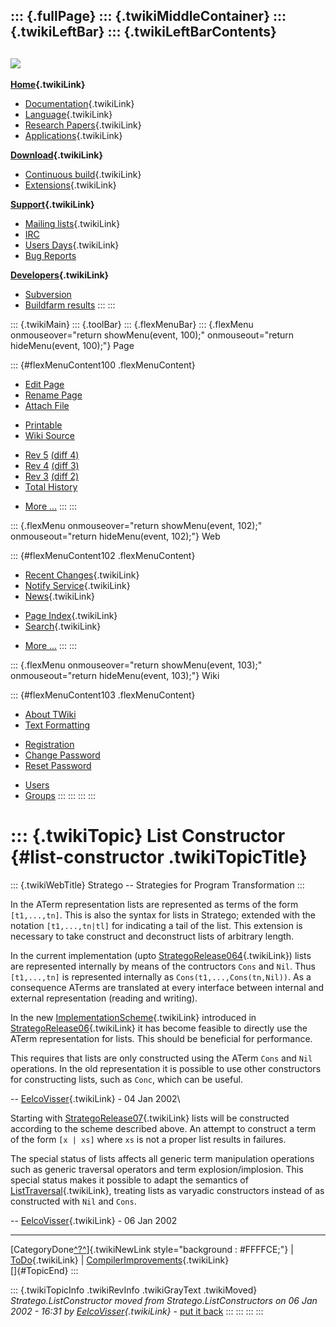 ::: {.fullPage}
::: {.twikiMiddleContainer}
::: {.twikiLeftBar}
::: {.twikiLeftBarContents}
  ----------------------------------------------------------------------------------
  [![](../pub/Stratego/StrategoLogo/StrategoLogoTextlessWhite-100px.png)](WebHome)
  ----------------------------------------------------------------------------------

**[Home](WebHome){.twikiLink}**

-   [Documentation](StrategoDocumentation){.twikiLink}
-   [Language](StrategoLanguage){.twikiLink}
-   [Research Papers](StrategoPublications){.twikiLink}
-   [Applications](StrategoApplication){.twikiLink}

**[Download](StrategoDownload){.twikiLink}**

-   [Continuous build](ContinuousBuild){.twikiLink}
-   [Extensions](AdditionalPackageDownload){.twikiLink}

**[Support](StrategoSupport){.twikiLink}**

-   [Mailing lists](MailingList){.twikiLink}
-   [IRC](irc://irc.freenode.net/#stratego)
-   [Users Days](StrategoUsersDay){.twikiLink}
-   [Bug Reports](http://yellowgrass.org/project/StrategoXT)

**[Developers](StrategoDev){.twikiLink}**

-   [Subversion](https://svn.strategoxt.org/repos/StrategoXT/strategoxt/trunk)
-   [Buildfarm
    results](http://hydra.nixos.org/jobset/strategoxt/strategoxt-release/all)
:::
:::

::: {.twikiMain}
::: {.toolBar}
::: {.flexMenuBar}
::: {.flexMenu onmouseover="return showMenu(event, 100);" onmouseout="return hideMenu(event, 100);"}
Page

::: {#flexMenuContent100 .flexMenuContent}
-   [Edit
    Page](http://www.program-transformation.org/edit/Stratego/ListConstructor?t=1536825597)
-   [Rename
    Page](http://www.program-transformation.org/rename/Stratego/ListConstructor)
-   [Attach
    File](http://www.program-transformation.org/attach/Stratego/ListConstructor)

<!-- -->

-   [Printable](http://www.program-transformation.org/view/Stratego/ListConstructor?skin=print.pattern)
-   [Wiki
    Source](http://www.program-transformation.org/view/Stratego/ListConstructor?skin=text&raw=on&contenttype=text/plain)

<!-- -->

-   [Rev
    5](http://www.program-transformation.org/view/Stratego/ListConstructor?rev=1.5)
    [(diff 4)](http://www.program-transformation.org/rdiff/Stratego/ListConstructor?rev1=1.5&rev2=1.4)
-   [Rev
    4](http://www.program-transformation.org/view/Stratego/ListConstructor?rev=1.4)
    [(diff 3)](http://www.program-transformation.org/rdiff/Stratego/ListConstructor?rev1=1.4&rev2=1.3)
-   [Rev
    3](http://www.program-transformation.org/view/Stratego/ListConstructor?rev=1.3)
    [(diff 2)](http://www.program-transformation.org/rdiff/Stratego/ListConstructor?rev1=1.3&rev2=1.2)
-   [Total
    History](http://www.program-transformation.org/rdiff/Stratego/ListConstructor)

<!-- -->

-   [More
    \...](http://www.program-transformation.org/oops/Stratego/ListConstructor?template=oopsmore&param1=1.5&param2=1.5)
:::
:::

::: {.flexMenu onmouseover="return showMenu(event, 102);" onmouseout="return hideMenu(event, 102);"}
Web

::: {#flexMenuContent102 .flexMenuContent}
-   [Recent Changes](WebChanges){.twikiLink}
-   [Notify Service](WebNotify){.twikiLink}
-   [News](WebNews){.twikiLink}

<!-- -->

-   [Page Index](WebIndex){.twikiLink}
-   [Search](WebSearch){.twikiLink}

<!-- -->

-   [More
    \...](http://www.program-transformation.org/oops/Stratego/ListConstructor?template=oopsmore&param1=1.5&param2=1.5)
:::
:::

::: {.flexMenu onmouseover="return showMenu(event, 103);" onmouseout="return hideMenu(event, 103);"}
Wiki

::: {#flexMenuContent103 .flexMenuContent}
-   [About
    TWiki](http://www.program-transformation.org/view/TWiki/WebHome)
-   [Text
    Formatting](http://www.program-transformation.org/view/TWiki/TextFormattingRules)

<!-- -->

-   [Registration](http://www.program-transformation.org/view/TWiki/TWikiRegistration)
-   [Change
    Password](http://www.program-transformation.org/view/TWiki/ChangePassword)
-   [Reset
    Password](http://www.program-transformation.org/view/TWiki/ResetPassword)

<!-- -->

-   [Users](http://www.program-transformation.org/view/Main/TWikiUsers)
-   [Groups](http://www.program-transformation.org/view/Main/TWikiGroups)
:::
:::
:::
:::

::: {.twikiTopic}
List Constructor {#list-constructor .twikiTopicTitle}
================

::: {.twikiWebTitle}
Stratego \-- Strategies for Program Transformation
:::

In the ATerm representation lists are represented as terms of the form
`[t1,...,tn]`. This is also the syntax for lists in Stratego; extended
with the notation `[t1,...,tn|tl]` for indicating a tail of the list.
This extension is necessary to take construct and deconstruct lists of
arbitrary length.

In the current implementation (upto
[StrategoRelease064](StrategoRelease064){.twikiLink}) lists are
represented internally by means of the contructors `Cons` and `Nil`.
Thus `[t1,...,tn]` is represented internally as
`Cons(t1,...,Cons(tn,Nil))`. As a consequence ATerms are translated at
every interface between internal and external representation (reading
and writing).

In the new [ImplementationScheme](ImplementationScheme){.twikiLink}
introduced in [StrategoRelease06](StrategoRelease06){.twikiLink} it has
become feasible to directly use the ATerm representation for lists. This
should be beneficial for performance.

This requires that lists are only constructed using the ATerm `Cons` and
`Nil` operations. In the old representation it is possible to use other
constructors for constructing lists, such as `Conc`, which can be
useful.

\-- [EelcoVisser](../Main/EelcoVisser){.twikiLink} - 04 Jan 2002\

Starting with [StrategoRelease07](StrategoRelease07){.twikiLink} lists
will be constructed according to the scheme described above. An attempt
to construct a term of the form `[x | xs]` where `xs` is not a proper
list results in failures.

The special status of lists affects all generic term manipulation
operations such as generic traversal operators and term
explosion/implosion. This special status makes it possible to adapt the
semantics of [ListTraversal](ListTraversal){.twikiLink}, treating lists
as varyadic constructors instead of as constructed with `Nil` and
`Cons`.

\-- [EelcoVisser](../Main/EelcoVisser){.twikiLink} - 06 Jan 2002

------------------------------------------------------------------------

[CategoryDone[^?^](http://www.program-transformation.org/edit/Stratego/CategoryDone?topicparent=Stratego.ListConstructor)]{.twikiNewLink
style="background : #FFFFCE;"} \| [ToDo](ToDo){.twikiLink} \|
[CompilerImprovements](CompilerImprovements){.twikiLink}\
[]{#TopicEnd}
:::

::: {.twikiTopicInfo .twikiRevInfo .twikiGrayText .twikiMoved}
*Stratego.ListConstructor moved from Stratego.ListConstructors on 06 Jan
2002 - 16:31 by [EelcoVisser](../Main/EelcoVisser){.twikiLink}* - [put
it
back](http://www.program-transformation.org/rename/Stratego/ListConstructor?newweb=Stratego&newtopic=ListConstructors&confirm=on "Click to move topic back to previous location, with option to change references.")
:::
:::
:::
:::
